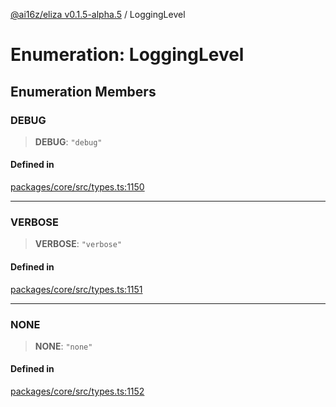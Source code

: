 [@ai16z/eliza v0.1.5-alpha.5](../index.md) / LoggingLevel

# Enumeration: LoggingLevel

## Enumeration Members

### DEBUG

> **DEBUG**: `"debug"`

#### Defined in

[packages/core/src/types.ts:1150](https://github.com/Bacis/trendsagent-ai/blob/main/packages/core/src/types.ts#L1150)

***

### VERBOSE

> **VERBOSE**: `"verbose"`

#### Defined in

[packages/core/src/types.ts:1151](https://github.com/Bacis/trendsagent-ai/blob/main/packages/core/src/types.ts#L1151)

***

### NONE

> **NONE**: `"none"`

#### Defined in

[packages/core/src/types.ts:1152](https://github.com/Bacis/trendsagent-ai/blob/main/packages/core/src/types.ts#L1152)
